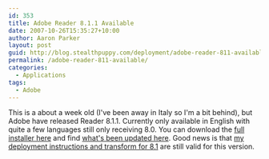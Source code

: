 ```yaml
---
id: 353
title: Adobe Reader 8.1.1 Available
date: 2007-10-26T15:35:27+10:00
author: Aaron Parker
layout: post
guid: http://blog.stealthpuppy.com/deployment/adobe-reader-811-available
permalink: /adobe-reader-811-available/
categories:
  - Applications
tags:
  - Adobe
---
```

This is a about a week old (I've been away in Italy so I'm a bit behind), but Adobe have released Reader 8.1.1. Currently only available in English with quite a few languages still only receiving 8.0. You can download the [full installer here](http://ardownload.adobe.com/pub/adobe/reader/win/8.x/8.1.1/enu/AdbeRdr811_en_US.exe) and find [what's been updated here](http://www.adobe.com/support/downloads/detail.jsp?ftpID=3806). Good news is that [my deployment instructions and transform for 8.1](https://stealthpuppy.com/deployment/deploying-adobe-reader-81) are still valid for this version.
